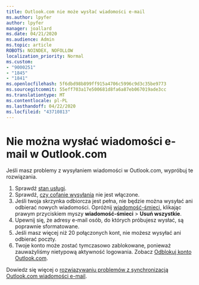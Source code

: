 ```yaml
---
title: Outlook.com nie może wysłać wiadomości e-mail
ms.author: lpyfer
author: lpyfer
manager: joallard
ms.date: 04/21/2020
ms.audience: Admin
ms.topic: article
ROBOTS: NOINDEX, NOFOLLOW
localization_priority: Normal
ms.custom:
- "9000251"
- "1845"
- "1841"
ms.openlocfilehash: 5f6dbd98b899ff915a4706c5996c9d3c35be9773
ms.sourcegitcommit: 55eff703a17e500681d8fa6a87eb067019ade3cc
ms.translationtype: MT
ms.contentlocale: pl-PL
ms.lasthandoff: 04/22/2020
ms.locfileid: "43710813"
---
```

# <a name="unable-to-send-email-in-outlookcom"></a>Nie można wysłać wiadomości e-mail w Outlook.com

Jeśli masz problemy z wysyłaniem wiadomości w Outlook.com, wypróbuj te rozwiązania.

1. Sprawdź [stan usługi](https://go.microsoft.com/fwlink/p/?linkid=837482). 
2. Sprawdź, [czy cofanie wysyłania](https://outlook.live.com/mail/options/mail/messageContent/undoSend) nie jest włączone.
3. Jeśli twoja skrzynka odbiorcza jest pełna, nie będzie można wysyłać ani odbierać nowych wiadomości. Opróżnij [wiadomość-śmieci,](https://outlook.live.com/mail/junkemail) klikając prawym przyciskiem myszy **wiadomość-śmieci** > **Usuń wszystkie**.
4. Upewnij się, że adresy e-mail osób, do których próbujesz wysłać, są poprawnie sformatowane.
5. Jeśli masz więcej niż 20 połączonych kont, nie możesz wysyłać ani odbierać poczty.
6. Twoje konto może zostać tymczasowo zablokowane, ponieważ zauważyliśmy nietypową aktywność logowania. Zobacz [Odblokuj konto Outlook.com](https://support.office.com/article/f4ad2701-d166-4d8b-8a6a-9af2a1f8a4c4).

Dowiedz się więcej o [rozwiązywaniu problemów z synchronizacją Outlook.com wiadomości e-mail](https://support.office.com/article/d39e3341-8d79-4bf1-b3c7-ded602233642).